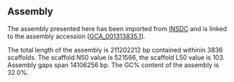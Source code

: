 **Assembly**
--------

The assembly presented here has been imported from [INSDC](http://www.insdc.org) and is linked to the assembly accession [[GCA\_001313835.1](http://www.ebi.ac.uk/ena/data/view/GCA_001313835.1)].

The total length of the assembly is 211202212 bp contained withinin 3836 scaffolds.
The scaffold N50 value is 521566, the scaffold L50 value is 103.
Assembly gaps span 14106256 bp. The GC% content of the assembly is 32.0%.
